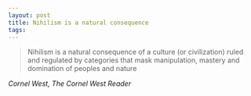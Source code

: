 ```yaml
---
layout: post
title: Nihilism is a natural consequence
tags:
---
```

> Nihilism is a natural consequence of a culture (or civilization) ruled and regulated by categories that mask manipulation, mastery and domination of peoples and nature

<cite>Cornel West, The Cornel West Reader</cite>

